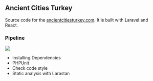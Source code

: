 ## Ancient Cities Turkey
Source code for the [ancientcitiesturkey.com](https://ancientcitiesturkey.com).
It is built with Laravel and React.
### Pipeline
![](https://github.com/raicem/ancient-cities-turkey/workflows/Pipeline/badge.svg)

- Installing Dependencies 
- PHPUnit
- Check code style 
- Static analysis with Larastan
